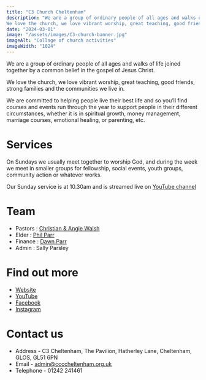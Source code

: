 ```yaml
---
title: "C3 Church Cheltenham"
description: "We are a group of ordinary people of all ages and walks of life joined together by a common belief in the gospel of Jesus Christ.
We love the church, we love vibrant worship, great teaching, good friends, strong families and the communities we live in."
date: "2024-03-01"
image: "/assets/images/C3-church-banner.jpg"
imageAlt: "Collage of church activities"
imageWidth: "1024"
---
```


We are a group of ordinary people of all ages and walks of life joined together by a common belief in the gospel of Jesus Christ.

We love the church, we love vibrant worship, great teaching, good friends, strong families and the communities we live in.

We are committed to helping people live their best life and so you’ll find courses and events run through the year to support people in their different circumstances, whether it is in spiritual growth, money management, marriage courses, emotional healing, or parenting, etc.

# Services

On Sundays we usually meet together to worship God, and during the week we meet in smaller groups for fellowship, social events, youth groups, community action or whatever works.

Our Sunday service is at 10.30am and is streamed live on [YouTube channel](https://www.youtube.com/channel/UCGWdXXAAzEFS5ALakwRDHyQ?)

# Team

- Pastors : [Christian & Angie Walsh](https://c3cheltenham.org.uk/im-new-here/whos-who)
- Elder : [Phil Parr](https://c3cheltenham.org.uk/im-new-here/whos-who)
- Finance : [Dawn Parr](https://c3cheltenham.org.uk/im-new-here/whos-who)
- Admin : Sally Parsley

# Find out more

- [Website](http://c3cheltenham.org.uk)
- [YouTube](https://www.youtube.com/channel/UCGWdXXAAzEFS5ALakwRDHyQ?)
- [Facebook](http://www.facebook.com/c3churchcheltenham)
- [Instagram](http://www.instagram.com/c3_chelt/)

# Contact us

- Address   - C3 Cheltenham, The Pavilion, Hatherley Lane, Cheltenham, GLOS, GL51 6PN
- Email     - [admin@ccccheltenham.org.uk](mailto:admin@ccccheltenham.org.uk)
- Telephone - 01242 241461
